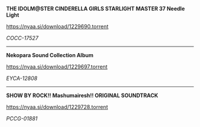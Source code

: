 **THE IDOLM@STER CINDERELLA GIRLS STARLIGHT MASTER 37 Needle Light**

https://nyaa.si/download/1229690.torrent

*COCC-17527*

----------------------------
**Nekopara Sound Collection Album**

https://nyaa.si/download/1229697.torrent

*EYCA-12808*

-----------------------------
**SHOW BY ROCK!! Mashumairesh!! ORIGINAL SOUNDTRACK**

https://nyaa.si/download/1229728.torrent

*PCCG-01881*
